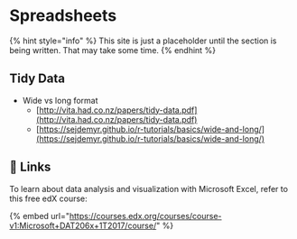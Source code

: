 # Spreadsheets

{% hint style="info" %}
This site is just a placeholder until the section is being written. That may take some time.
{% endhint %}

## Tidy Data

* Wide vs long format
  * [http://vita.had.co.nz/papers/tidy-data.pdf](http://vita.had.co.nz/papers/tidy-data.pdf)
  * [https://sejdemyr.github.io/r-tutorials/basics/wide-and-long/](https://sejdemyr.github.io/r-tutorials/basics/wide-and-long/)

## :link: Links

To learn about data analysis and visualization with Microsoft Excel, refer to this free edX course:

{% embed url="https://courses.edx.org/courses/course-v1:Microsoft+DAT206x+1T2017/course/" %}
